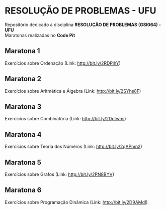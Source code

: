 # RESOLUÇÃO DE PROBLEMAS - UFU

Repositório dedicado à disciplina **RESOLUÇÃO DE PROBLEMAS (GSI064) - UFU**<br/>
Maratonas realizadas no **Code Pit**<br/>

## Maratona 1
Exercícios sobre Ordenação
(Link: http://bit.ly/2RDPihY)<br/>

## Maratona 2
Exercícios sobre Aritmética e Álgebra
(Link: http://bit.ly/2SYhs8F)<br/>

## Maratona 3
Exercícios sobre Combinatória
(Link: http://bit.ly/2Dctwhs)<br/>

## Maratona 4
Exercícios sobre Teoria dos Números
(Link: http://bit.ly/2qAPmn2)<br/>

## Maratona 5
Exercícios sobre Grafos
(Link: http://bit.ly/2PN8BYV)<br/>

## Maratona 6
Exercícios sobre Programação Dinâmica
(Link: http://bit.ly/2D9AMdI)<br/>

